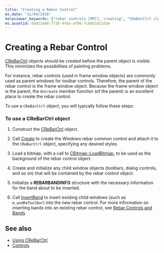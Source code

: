 ```yaml
---
title: "Creating a Rebar Control"
ms.date: "11/04/2016"
helpviewer_keywords: ["rebar controls [MFC], creating", "CReBarCtrl class [MFC], creating"]
ms.assetid: 0a012e08-772b-4f6a-af86-7cb651d11d3e
---
```

# Creating a Rebar Control

[CReBarCtrl](../mfc/reference/crebarctrl-class.md) objects should be created before the parent object is visible. This minimizes the possibilities of painting problems.

For instance, rebar controls (used in frame window objects) are commonly used as parent windows for toolbar controls. Therefore, the parent of the rebar control is the frame window object. Because the frame window object is the parent, the `OnCreate` member function (of the parent) is an excellent place to create the rebar control.

To use a `CReBarCtrl` object, you will typically follow these steps:

### To use a CReBarCtrl object

1. Construct the [CReBarCtrl](../mfc/reference/crebarctrl-class.md) object.

1. Call [Create](../mfc/reference/crebarctrl-class.md#create) to create the Windows rebar common control and attach it to the `CReBarCtrl` object, specifying any desired styles.

1. Load a bitmap, with a call to [CBitmap::LoadBitmap](../mfc/reference/cbitmap-class.md#loadbitmap), to be used as the background of the rebar control object.

1. Create and initialize any child window objects (toolbars, dialog controls, and so on) that will be contained by the rebar control object.

1. Initialize a **REBARBANDINFO** structure with the necessary information for the band about to be inserted.

1. Call [InsertBand](../mfc/reference/crebarctrl-class.md#insertband) to insert existing child windows (such as `m_wndReToolBar`) into the new rebar control. For more information on inserting bands into an existing rebar control, see [Rebar Controls and Bands](../mfc/rebar-controls-and-bands.md).

## See also

- [Using CReBarCtrl](../mfc/using-crebarctrl.md)
- [Controls](../mfc/controls-mfc.md)
